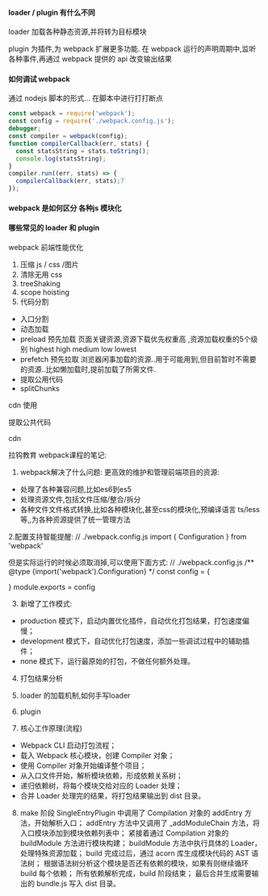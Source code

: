 #### loader / plugin 有什么不同

loader 加载各种静态资源,并将转为目标模块

plugin 为插件,为 webpack 扩展更多功能. 在 webpack 运行的声明周期中,监听各种事件,再通过 webpack 提供的 api 改变输出结果

#### 如何调试 webpack

通过 nodejs 脚本的形式... 在脚本中进行打打断点

```js
const webpack = require('webpack');
const config = require('./webpack.config.js');
debugger;
const compiler = webpack(config);
function compilerCallback(err, stats) {
  const statsString = stats.toString();
  console.log(statsString);
}
compiler.run((err, stats) => {
  compilerCallback(err, stats);7
});
```

#### webpack 是如何区分 各种js 模块化

#### 哪些常见的 loader 和 plugin

webpack 前端性能优化

1. 压缩 js / css /图片
2. 清除无用 css
3. treeShaking
4. scope hoisting
5. 代码分割
  - 入口分割
  - 动态加载
  - preload 预先加载  页面关键资源,资源下载优先权重高 ,资源加载权重的5个级别  highest  high medium low lowest
  - prefetch 预先拉取  浏览器闲事加载的资源..用于可能用到,但目前暂时不需要的资源..比如懒加载时,提前加载了所需文件.
  - 提取公用代码
  - splitChunks

cdn 使用


提取公共代码

cdn

拉钩教育 webpack课程的笔记:

1. webpack解决了什么问题:
更高效的维护和管理前端项目的资源:
- 处理了各种兼容问题,比如es6到es5
- 处理资源文件,包括文件压缩/整合/拆分
- 各种文件文件格式转换,比如各种模块化,甚至css的模块化,预编译语言 ts/less等,,为各种资源提供了统一管理方法



2.配置支持智能提醒:
// ./webpack.config.js
import { Configuration } from 'webpack'

但是实际运行的时候必须取消掉,可以使用下面方式:
// ./webpack.config.js
/** @type {import('webpack').Configuration} */
const config = {

}
module.exports = config


3. 新增了工作模式: 
- production 模式下，启动内置优化插件，自动优化打包结果，打包速度偏慢；
- development 模式下，自动优化打包速度，添加一些调试过程中的辅助插件；
- none 模式下，运行最原始的打包，不做任何额外处理。

4. 打包结果分析

5. loader 的加载机制,如何手写loader


6. plugin 
7. 核心工作原理(流程)
- Webpack CLI 启动打包流程；
- 载入 Webpack 核心模块，创建 Compiler 对象；
- 使用 Compiler 对象开始编译整个项目；
- 从入口文件开始，解析模块依赖，形成依赖关系树；
- 递归依赖树，将每个模块交给对应的 Loader 处理；
- 合并 Loader 处理完的结果，将打包结果输出到 dist 目录。


8. make 阶段
SingleEntryPlugin 中调用了 Compilation 对象的 addEntry 方法，开始解析入口；
addEntry 方法中又调用了 _addModuleChain 方法，将入口模块添加到模块依赖列表中；
紧接着通过 Compilation 对象的 buildModule 方法进行模块构建；
buildModule 方法中执行具体的 Loader，处理特殊资源加载；
build 完成过后，通过 acorn 库生成模块代码的 AST 语法树；
根据语法树分析这个模块是否还有依赖的模块，如果有则继续循环 build 每个依赖；
所有依赖解析完成，build 阶段结束；
最后合并生成需要输出的 bundle.js 写入 dist 目录。





